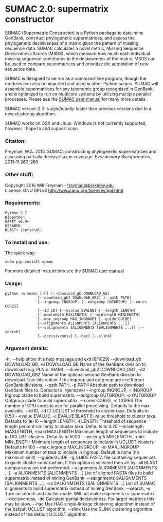 
# SUMAC 2.0: supermatrix constructor 


SUMAC (Supermatrix Constructor) is a Python package to data-mine GenBank, construct phylogenetic supermatrices, 
and assess the phylogenetic decisiveness of a matrix given the pattern of missing sequence data. 
SUMAC calculates a novel metric, Missing Sequence Decisiveness Scores (MSDS), which measure how much each 
individual missing sequence contributes to the decisiveness of the matrix. 
MSDS can be used to compare supermatrices and prioritize the acquisition of new sequence data.

SUMAC is designed to be run as a command-line program, though the modules can also be imported and used in other Python scripts. 
SUMAC will assemble supermatrices for any taxonomic group recognized in GenBank, and is optimized to run on multicore systems by utilizing multiple parallel processes.
Please see the [SUMAC user manual](https://rawgit.com/wf8/sumac/master/manual/SUMAC_Manual.pdf) for many more details.

SUMAC version 2.0 is *significantly* faster than previous versions due to a new clustering algorithm.

SUMAC works on OSX and Linux. Windows is not currently supported, however I hope to add support soon.

### Citation:

Freyman, W.A. 2015. SUMAC: constructing phylogenetic supermatrices and assessing
partially decisive taxon coverage. *Evolutionary Bioinformatics* 2015:11 263-266

### Other stuff:

Copyright 2016 Will Freyman - freyman@berkeley.edu  
License: GNU GPLv3 http://www.gnu.org/licenses/gpl.html

### Requirements:

    Python 2.7
    Biopython
    MAFFT v6.9+
    USEARCH
    BLAST+ (optional)

### To install and use: 

The quick way:

    sudo pip install sumac

For more detailed instructions see the [SUMAC user manual](https://rawgit.com/wf8/sumac/master/manual/SUMAC_Manual.pdf)

### Usage:

    python -m sumac [-h] [--download_gb DOWNLOAD_GB]
                   [--download_gb2 DOWNLOAD_GB2] [--path PATH]
                   [--ingroup INGROUP] [--outgroup OUTGROUP] [--cores CORES]
                   [--id ID] [--evalue EVALUE] [--length LENGTH]
                   [--maxlength MAXLENGTH] [--minlength MINLENGTH]
                   [--max_ingroup MAX_INGROUP] [--guide GUIDE]
                   [--alignments ALIGNMENTS [ALIGNMENTS ...]]
                   [--salignments SALIGNMENTS [SALIGNMENTS ...]] [--search]
                   [--decisiveness] [--hac] [--slink]

### Argument details:

  -h, --help            show this help message and exit                                                                                                                      [8/1029]
  --download_gb DOWNLOAD_GB, -d DOWNLOAD_GB
                        Name of the GenBank division to download (e.g. PLN or
                        MAM).
  --download_gb2 DOWNLOAD_GB2, -d2 DOWNLOAD_GB2
                        Name of the optional second GenBank division to
                        download. Use this option if the ingroup and outgroup
                        are in different GenBank divisions.
  --path PATH, -p PATH  Absolute path to download GenBank files to. Defaults
                        to ./genbank/
  --ingroup INGROUP, -i INGROUP
                        Ingroup clade to build supermatrix.
  --outgroup OUTGROUP, -o OUTGROUP
                        Outgroup clade to build supermatrix.
  --cores CORES, -c CORES
                        The number of CPU cores to use for parallel
                        processing. Defaults to the max available.
  --id ID, -id ID       UCLUST id threshold to cluster taxa. Defaults to 0.50
  --evalue EVALUE, -e EVALUE
                        BLAST E-value threshold to cluster taxa. Defaults to
                        1e-10
  --length LENGTH, -l LENGTH
                        Threshold of sequence length percent similarity to
                        cluster taxa. Defaults to 0.25
  --maxlength MAXLENGTH, -maxl MAXLENGTH
                        Maximum length of sequences to include in UCLUST
                        clusters. Defaults to 5000
  --minlength MINLENGTH, -minl MINLENGTH
                        Minimum length of sequences to include in UCLUST
                        clusters. Defaults to 100
  --max_ingroup MAX_INGROUP, -m MAX_INGROUP
                        Maximum number of taxa to include in ingroup. Default
                        is none (no maximum limit).
  --guide GUIDE, -g GUIDE
                        FASTA file containing sequences to guide cluster
                        construction. If this option is selected then all-by-
                        all BLAST comparisons are not performed.
  --alignments ALIGNMENTS [ALIGNMENTS ...], -a ALIGNMENTS [ALIGNMENTS ...]
                        List of aligned FASTA files to build supermatrix
                        instead of mining GenBank.
  --salignments SALIGNMENTS [SALIGNMENTS ...], -sa SALIGNMENTS [SALIGNMENTS ...]
                        List of SUMAC alignments to build supermatrix instead
                        of mining GenBank.
  --search, -s          Turn on search and cluster mode. Will not make
                        alignments or supermatrix.
  --decisiveness, -de   Calculate partial decisiveness. For larger matrices
                        this may be slow.
  --hac                 Use HAC single-linkage clustering algorithm instead of
                        the default UCLUST algorithm.
  --slink               Use the SLINK clustering algorithm instead of the
                        default UCLUST algorithm.
                        
